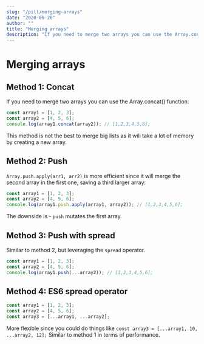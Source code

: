 ```yaml
---
slug: "/pill/merging-arrays"
date: "2020-06-26"
author: ""
title: "Merging arrays"
description: "If you need to merge two arrays you can use the Array.concat()"
---
```


# Merging arrays

## Method 1: Concat

If you need to merge two arrays you can use the Array.concat() function:

```js
const array1 = [1, 2, 3];
const array2 = [4, 5, 6];
console.log(array1.concat(array2)); // [1,2,3,4,5,6];
```

This method is not the best to merge big lists as it will take a lot of memory by creating a new array.

## Method 2: Push

`Array.push.apply(arr1, arr2)` is more efficient since it will merge the second array in the first one, saving a third larger array:

```js
const array1 = [1, 2, 3];
const array2 = [4, 5, 6];
console.log(array1.push.apply(array1, array2)); // [1,2,3,4,5,6];
```

The downside is - `push` mutates the first array.

## Method 3: Push with spread

Similar to method 2, but leveraging the `spread` operator.

```js
const array1 = [1, 2, 3];
const array2 = [4, 5, 6];
console.log(array1.push(...array2)); // [1,2,3,4,5,6];
```

## Method 4: ES6 spread operator

```js
const array1 = [1, 2, 3];
const array2 = [4, 5, 6];
const array3 = [...array1, ...array2];
```

More flexible since you could do things like `const array3 = [...array1, 10, ...array2, 12];` Similar to method 1 in terms of performance.
